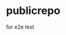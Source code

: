 # publicrepo
for e2e test













































































































































































































































































































































































































































































































































































































































































































































































































































































































































































































































































































































































































































































































































































































































































































































































































































































































































































































































































































































































































































































































































































































































































































































































































































































































































































































































































































































































































































